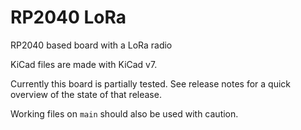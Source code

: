 # RP2040 LoRa
 RP2040 based board with a LoRa radio

KiCad files are made with KiCad v7.

Currently this board is partially tested. See release notes for a quick overview of the state of that release.

Working files on `main` should also be used with caution.
